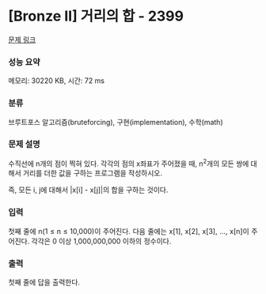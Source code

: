 # [Bronze II] 거리의 합 - 2399 

[문제 링크](https://www.acmicpc.net/problem/2399) 

### 성능 요약

메모리: 30220 KB, 시간: 72 ms

### 분류

브루트포스 알고리즘(bruteforcing), 구현(implementation), 수학(math)

### 문제 설명

<p>수직선에 n개의 점이 찍혀 있다. 각각의 점의 x좌표가 주어졌을 때, n<sup>2</sup>개의 모든 쌍에 대해서 거리를 더한 값을 구하는 프로그램을 작성하시오.</p>

<p>즉, 모든 i, j에 대해서 |x[i] - x[j]|의 합을 구하는 것이다.</p>

### 입력 

 <p style="text-align: justify;">첫째 줄에 n(1 ≤ n ≤ 10,000)이 주어진다. 다음 줄에는 x[1], x[2], x[3], …, x[n]이 주어진다. 각각은 0 이상 1,000,000,000 이하의 정수이다.</p>

### 출력 

 <p>첫째 줄에 답을 출력한다.</p>

